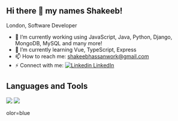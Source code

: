 ## Hi there 👋 my names Shakeeb!
London, Software Developer

<!--
**shakshakeeb/shakshakeeb** is a ✨ _special_ ✨ repository because its `README.md` (this file) appears on your GitHub profile.

Here are some ideas to get you started:
-->

- 🔭 I’m currently working using JavaScript, Java, Python, Django, MongoDB, MySQL and many more!
- 🌱 I’m currently learning Vue, TypeScript, Express
- 📫 How to reach me: shakeebhassanwork@gmail.com
- ⚡ Connect with me:  [![Linkedin](https://i.sstatic.net/gVE0j.png) LinkedIn](www.linkedin.com/in/shakeeb-hassan-706001294)
&nbsp;


## Languages and Tools
<img src="{[BadgeURLHere](https://img.shields.io/badge/JavaScript-323330?style=for-the-badge&logo=javascript&logoColor=F7DF1)}" />
<img src="{[BadgeURLHere](https://img.shields.io/badge/Python-FFD43B?style=for-the-badge&logo=python&logoColor=blue")} />

olor=blue
<!--
- 👯 I’m looking to collaborate on ...
- 🤔 I’m looking for help with ...
- 💬 Ask me about ...
- 📫 How to reach me: shakeebhassanwork@gmail.com
- 😄 Pronouns: ...
- ⚡ Fun fact: ...
-->
